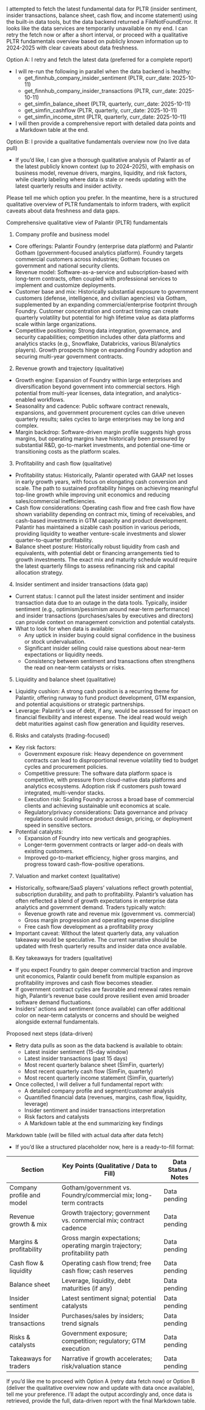 I attempted to fetch the latest fundamental data for PLTR (insider sentiment, insider transactions, balance sheet, cash flow, and income statement) using the built-in data tools, but the data backend returned a FileNotFoundError. It looks like the data services are temporarily unavailable on my end. I can retry the fetch now or after a short interval, or proceed with a qualitative PLTR fundamentals overview based on publicly known information up to 2024-2025 with clear caveats about data freshness.

Option A: I retry and fetch the latest data (preferred for a complete report)
- I will re-run the following in parallel when the data backend is healthy:
  - get_finnhub_company_insider_sentiment (PLTR, curr_date: 2025-10-11)
  - get_finnhub_company_insider_transactions (PLTR, curr_date: 2025-10-11)
  - get_simfin_balance_sheet (PLTR, quarterly, curr_date: 2025-10-11)
  - get_simfin_cashflow (PLTR, quarterly, curr_date: 2025-10-11)
  - get_simfin_income_stmt (PLTR, quarterly, curr_date: 2025-10-11)
- I will then provide a comprehensive report with detailed data points and a Markdown table at the end.

Option B: I provide a qualitative fundamentals overview now (no live data pull)
- If you’d like, I can give a thorough qualitative analysis of Palantir as of the latest publicly known context (up to 2024–2025), with emphasis on business model, revenue drivers, margins, liquidity, and risk factors, while clearly labeling where data is stale or needs updating with the latest quarterly results and insider activity.

Please tell me which option you prefer. In the meantime, here is a structured qualitative overview of PLTR fundamentals to inform traders, with explicit caveats about data freshness and data gaps.

Comprehensive qualitative view of Palantir (PLTR) fundamentals

1) Company profile and business model
- Core offerings: Palantir Foundry (enterprise data platform) and Palantir Gotham (government-focused analytics platform). Foundry targets commercial customers across industries; Gotham focuses on government and national security clients.
- Revenue model: Software-as-a-service and subscription-based with long-term contracts, often coupled with professional services to implement and customize deployments.
- Customer base and mix: Historically substantial exposure to government customers (defense, intelligence, and civilian agencies) via Gotham, supplemented by an expanding commercial/enterprise footprint through Foundry. Customer concentration and contract timing can create quarterly volatility but potential for high lifetime value as data platforms scale within large organizations.
- Competitive positioning: Strong data integration, governance, and security capabilities; competition includes other data platforms and analytics stacks (e.g., Snowflake, Databricks, various BI/analytics players). Growth prospects hinge on expanding Foundry adoption and securing multi-year government contracts.

2) Revenue growth and trajectory (qualitative)
- Growth engine: Expansion of Foundry within large enterprises and diversification beyond government into commercial sectors. High potential from multi-year licenses, data integration, and analytics-enabled workflows.
- Seasonality and cadence: Public software contract renewals, expansions, and government procurement cycles can drive uneven quarterly results; sales cycles to large enterprises may be long and complex.
- Margin backdrop: Software-driven margin profile suggests high gross margins, but operating margins have historically been pressured by substantial R&D, go-to-market investments, and potential one-time or transitioning costs as the platform scales.

3) Profitability and cash flow (qualitative)
- Profitability status: Historically, Palantir operated with GAAP net losses in early growth years, with focus on elongating cash conversion and scale. The path to sustained profitability hinges on achieving meaningful top-line growth while improving unit economics and reducing sales/commercial inefficiencies.
- Cash flow considerations: Operating cash flow and free cash flow have shown variability depending on contract mix, timing of receivables, and cash-based investments in GTM capacity and product development. Palantir has maintained a sizable cash position in various periods, providing liquidity to weather venture-scale investments and slower quarter-to-quarter profitability.
- Balance sheet posture: Historically robust liquidity from cash and equivalents, with potential debt or financing arrangements tied to growth investments. The exact mix and maturity schedule would require the latest quarterly filings to assess refinancing risk and capital allocation strategy.

4) Insider sentiment and insider transactions (data gap)
- Current status: I cannot pull the latest insider sentiment and insider transaction data due to an outage in the data tools. Typically, insider sentiment (e.g., optimism/pessimism around near-term performance) and insider transactions (purchases/sales by executives and directors) can provide context on management conviction and potential catalysts.
- What to look for when data is available: 
  - Any uptick in insider buying could signal confidence in the business or stock undervaluation.
  - Significant insider selling could raise questions about near-term expectations or liquidity needs.
  - Consistency between sentiment and transactions often strengthens the read on near-term catalysts or risks.

5) Liquidity and balance sheet (qualitative)
- Liquidity cushion: A strong cash position is a recurring theme for Palantir, offering runway to fund product development, GTM expansion, and potential acquisitions or strategic partnerships.
- Leverage: Palantir’s use of debt, if any, would be assessed for impact on financial flexibility and interest expense. The ideal read would weigh debt maturities against cash flow generation and liquidity reserves.

6) Risks and catalysts (trading-focused)
- Key risk factors:
  - Government exposure risk: Heavy dependence on government contracts can lead to disproportional revenue volatility tied to budget cycles and procurement policies.
  - Competitive pressure: The software data platform space is competitive, with pressure from cloud-native data platforms and analytics ecosystems. Adoption risk if customers push toward integrated, multi-vendor stacks.
  - Execution risk: Scaling Foundry across a broad base of commercial clients and achieving sustainable unit economics at scale.
  - Regulatory/privacy considerations: Data governance and privacy regulations could influence product design, pricing, or deployment speed in sensitive sectors.
- Potential catalysts:
  - Expansion of Foundry into new verticals and geographies.
  - Longer-term government contracts or larger add-on deals with existing customers.
  - Improved go-to-market efficiency, higher gross margins, and progress toward cash-flow-positive operations.

7) Valuation and market context (qualitative)
- Historically, software/SaaS players’ valuations reflect growth potential, subscription durability, and path to profitability. Palantir’s valuation has often reflected a blend of growth expectations in enterprise data analytics and government demand. Traders typically watch:
  - Revenue growth rate and revenue mix (government vs. commercial)
  - Gross margin progression and operating expense discipline
  - Free cash flow development as a profitability proxy
- Important caveat: Without the latest quarterly data, any valuation takeaway would be speculative. The current narrative should be updated with fresh quarterly results and insider data once available.

8) Key takeaways for traders (qualitative)
- If you expect Foundry to gain deeper commercial traction and improve unit economics, Palantir could benefit from multiple expansion as profitability improves and cash flow becomes steadier.
- If government contract cycles are favorable and renewal rates remain high, Palantir’s revenue base could prove resilient even amid broader software demand fluctuations.
- Insiders’ actions and sentiment (once available) can offer additional color on near-term catalysts or concerns and should be weighed alongside external fundamentals.

Proposed next steps (data-driven)
- Retry data pulls as soon as the data backend is available to obtain:
  - Latest insider sentiment (15-day window)
  - Latest insider transactions (past 15 days)
  - Most recent quarterly balance sheet (SimFin, quarterly)
  - Most recent quarterly cash flow (SimFin, quarterly)
  - Most recent quarterly income statement (SimFin, quarterly)
- Once collected, I will deliver a full fundamental report with:
  - A detailed company profile and segment/customer analysis
  - Quantified financial data (revenues, margins, cash flow, liquidity, leverage)
  - Insider sentiment and insider transactions interpretation
  - Risk factors and catalysts
  - A Markdown table at the end summarizing key findings

Markdown table (will be filled with actual data after data fetch)
- If you’d like a structured placeholder now, here is a ready-to-fill format:

| Section | Key Points (Qualitative / Data to Fill) | Data Status / Notes |
|--------|-----------------------------------------|---------------------|
| Company profile and model | Gotham/government vs. Foundry/commercial mix; long-term contracts | Data pending |
| Revenue growth & mix | Growth trajectory; government vs. commercial mix; contract cadence | Data pending |
| Margins & profitability | Gross margin expectations; operating margin trajectory; profitability path | Data pending |
| Cash flow & liquidity | Operating cash flow trend; free cash flow; cash reserves | Data pending |
| Balance sheet | Leverage, liquidity, debt maturities (if any) | Data pending |
| Insider sentiment | Latest sentiment signal; potential catalysts | Data pending |
| Insider transactions | Purchases/sales by insiders; trend signals | Data pending |
| Risks & catalysts | Government exposure; competition; regulatory; GTM execution | Data pending |
| Takeaways for traders | Narrative if growth accelerates; risk/valuation stance | Data pending |

If you’d like me to proceed with Option A (retry data fetch now) or Option B (deliver the qualitative overview now and update with data once available), tell me your preference. I’ll adapt the output accordingly and, once data is retrieved, provide the full, data-driven report with the final Markdown table.